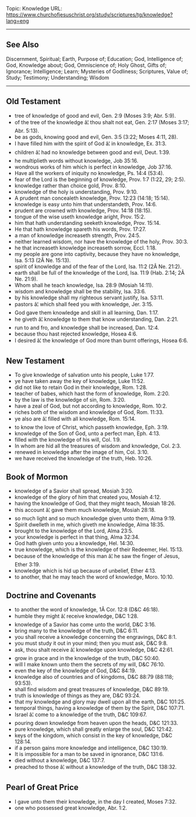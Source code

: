 Topic: Knowledge
URL: https://www.churchofjesuschrist.org/study/scriptures/tg/knowledge?lang=eng

---

## See Also

Discernment, Spiritual; Earth, Purpose of; Education; God, Intelligence of; God, Knowledge about; God, Omniscience of; Holy Ghost, Gifts of; Ignorance; Intelligence; Learn; Mysteries of Godliness; Scriptures, Value of; Study; Testimony; Understanding; Wisdom

---

## Old Testament

- tree of knowledge of good and evil, Gen. 2:9 (Moses 3:9; Abr. 5:9).
- of the tree of the knowledge â¦ thou shalt not eat, Gen. 2:17 (Moses 3:17; Abr. 5:13).
- be as gods, knowing good and evil, Gen. 3:5 (3:22; Moses 4:11, 28).
- I have filled him with the spirit of God â¦ in knowledge, Ex. 31:3.
- children â¦ had no knowledge between good and evil, Deut. 1:39.
- he multiplieth words without knowledge, Job 35:16.
- wondrous works of him which is perfect in knowledge, Job 37:16.
- Have all the workers of iniquity no knowledge, Ps. 14:4 (53:4).
- fear of the Lord is the beginning of knowledge, Prov. 1:7 (1:22, 29; 2:5).
- knowledge rather than choice gold, Prov. 8:10.
- knowledge of the holy is understanding, Prov. 9:10.
- A prudent man concealeth knowledge, Prov. 12:23 (14:18; 15:14).
- knowledge is easy unto him that understandeth, Prov. 14:6.
- prudent are crowned with knowledge, Prov. 14:18 (18:15).
- tongue of the wise useth knowledge aright, Prov. 15:2.
- him that hath understanding seeketh knowledge, Prov. 15:14.
- He that hath knowledge spareth his words, Prov. 17:27.
- a man of knowledge increaseth strength, Prov. 24:5.
- neither learned wisdom, nor have the knowledge of the holy, Prov. 30:3.
- he that increaseth knowledge increaseth sorrow, Eccl. 1:18.
- my people are gone into captivity, because they have no knowledge, Isa. 5:13 (2Â Ne. 15:13).
- spirit of knowledge and of the fear of the Lord, Isa. 11:2 (2Â Ne. 21:2).
- earth shall be full of the knowledge of the Lord, Isa. 11:9 (Hab. 2:14; 2Â Ne. 21:9).
- Whom shall he teach knowledge, Isa. 28:9 (Mosiah 14:11).
- wisdom and knowledge shall be the stability, Isa. 33:6.
- by his knowledge shall my righteous servant justify, Isa. 53:11.
- pastors â¦ which shall feed you with knowledge, Jer. 3:15.
- God gave them knowledge and skill in all learning, Dan. 1:17.
- he giveth â¦ knowledge to them that know understanding, Dan. 2:21.
- run to and fro, and knowledge shall be increased, Dan. 12:4.
- because thou hast rejected knowledge, Hosea 4:6.
- I desired â¦ the knowledge of God more than burnt offerings, Hosea 6:6.

## New Testament

- To give knowledge of salvation unto his people, Luke 1:77.
- ye have taken away the key of knowledge, Luke 11:52.
- did not like to retain God in their knowledge, Rom. 1:28.
- teacher of babes, which hast the form of knowledge, Rom. 2:20.
- by the law is the knowledge of sin, Rom. 3:20.
- have a zeal of God, but not according to knowledge, Rom. 10:2.
- riches both of the wisdom and knowledge of God, Rom. 11:33.
- ye also are â¦ filled with all knowledge, Rom. 15:14.
- to know the love of Christ, which passeth knowledge, Eph. 3:19.
- knowledge of the Son of God, unto a perfect man, Eph. 4:13.
- filled with the knowledge of his will, Col. 1:9.
- In whom are hid all the treasures of wisdom and knowledge, Col. 2:3.
- renewed in knowledge after the image of him, Col. 3:10.
- we have received the knowledge of the truth, Heb. 10:26.

## Book of Mormon

- knowledge of a Savior shall spread, Mosiah 3:20.
- knowledge of the glory of him that created you, Mosiah 4:12.
- having the knowledge of God, that they might teach, Mosiah 18:26.
- this account â¦ gave them much knowledge, Mosiah 28:18.
- so much light and so much knowledge given unto them, Alma 9:19.
- Spirit dwelleth in me, which giveth me knowledge, Alma 18:35.
- brought to the knowledge of the Lord, Alma 23:5.
- your knowledge is perfect in that thing, Alma 32:34.
- God hath given unto you a knowledge, Hel. 14:30.
- true knowledge, which is the knowledge of their Redeemer, Hel. 15:13.
- because of the knowledge of this man â¦ he saw the finger of Jesus, Ether 3:19.
- knowledge which is hid up because of unbelief, Ether 4:13.
- to another, that he may teach the word of knowledge, Moro. 10:10.

## Doctrine and Covenants

- to another the word of knowledge, 1Â Cor. 12:8 (D&C 46:18).
- humble they might â¦ receive knowledge, D&C 1:28.
- knowledge of a Savior has come unto the world, D&C 3:16.
- bring many to the knowledge of the truth, D&C 6:11.
- you shall receive a knowledge concerning the engravings, D&C 8:1.
- you must study it out in your mind; then you must ask, D&C 9:8.
- ask, thou shalt receive â¦ knowledge upon knowledge, D&C 42:61.
- grow in grace and in the knowledge of the truth, D&C 50:40.
- will I make known unto them the secrets of my will, D&C 76:10.
- even the key of the knowledge of God, D&C 84:19.
- knowledge also of countries and of kingdoms, D&C 88:79 (88:118; 93:53).
- shall find wisdom and great treasures of knowledge, D&C 89:19.
- truth is knowledge of things as they are, D&C 93:24.
- that my knowledge and glory may dwell upon all the earth, D&C 101:25.
- temporal things, having a knowledge of them by the Spirit, D&C 107:71.
- Israel â¦ come to a knowledge of the truth, D&C 109:67.
- pouring down knowledge from heaven upon the heads, D&C 121:33.
- pure knowledge, which shall greatly enlarge the soul, D&C 121:42.
- keys of the kingdom, which consist in the key of knowledge, D&C 128:14.
- if a person gains more knowledge and intelligence, D&C 130:19.
- It is impossible for a man to be saved in ignorance, D&C 131:6.
- died without a knowledge, D&C 137:7.
- preached to those â¦ without a knowledge of the truth, D&C 138:32.

## Pearl of Great Price

- I gave unto them their knowledge, in the day I created, Moses 7:32.
- one who possessed great knowledge, Abr. 1:2.


